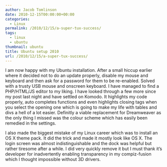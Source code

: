 ```yaml
---
author: Jacob Tomlinson
date: 2010-12-15T00:00:00+00:00
categories:
  - Linux
permalink: /2010/12/15/a-super-tux-success/
tags:
  - linux
  - ubuntu
thumbnail: ubuntu
title: Ubuntu setup 2010
url: /2010/12/15/a-super-tux-success/
---
```



I am now happy with my Ubuntu installation. After a small hiccup earlier where it decided not to do an update properly, disable my mouse and keyboard and then ask for a password for them to be re-enabled. Solved with a trusty USB mouse and onscreen keyboard. I have managed to find a PHP/HTML/JS editor to my liking. I have looked through a few more since my post last night and have settled on Komodo. It highlights my code properly, auto completes functions and even highlights closing tags when you select the opening one which is going to make my life with tables and divs a hell of a lot easier. Definitly a viable replacement for Dreamweaver as the only thing I missed was the colour scheme which has easily been remedied in the settings.

I also made the biggest mistake of my Linux career which was to install an OS X theme pack. It did the trick and made it mostly look like OS X. The login screen was almost indistinguishable and the dock was helpful but rather tiresome after a while. I did very quickly remove it but I must thank it&#8217;s developer for inadvertently enabling transparency in my compiz-fusion which I thought impossible without 3D drivers.
